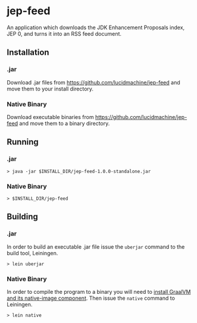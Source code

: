 # jep-feed

An application which downloads the JDK Enhancement Proposals index, JEP 0, and turns it into an RSS feed document.

## Installation
### .jar

Download .jar files from https://github.com/lucidmachine/jep-feed and move them to your install directory.

### Native Binary 

Download executable binaries from https://github.com/lucidmachine/jep-feed and move them to a binary directory.

## Running
### .jar

```
> java -jar $INSTALL_DIR/jep-feed-1.0.0-standalone.jar
```

### Native Binary

```
> $INSTALL_DIR/jep-feed
```

## Building
### .jar
In order to build an executable .jar file issue the `uberjar` command to the build tool, Leiningen.

```
> lein uberjar
```

### Native Binary
In order to compile the program to a binary you will need to [install GraalVM and its native-image component](https://github.com/BrunoBonacci/graalvm-clojure/blob/master/doc/clojure-graalvm-native-binary.md#step1---download-and-install-graalvm). Then issue the `native` command to Leiningen.

```
> lein native
```
